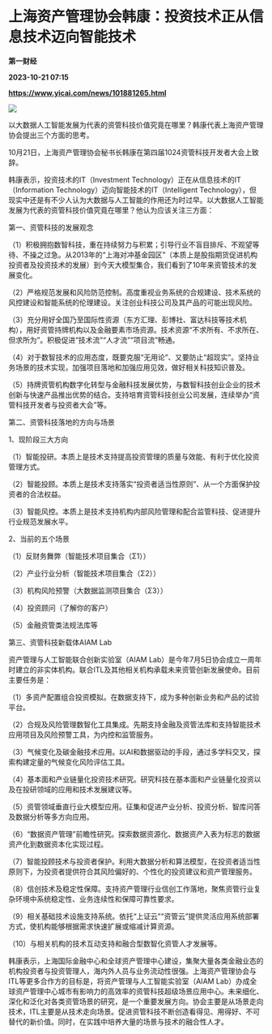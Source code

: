 # 上海资产管理协会韩康：投资技术正从信息技术迈向智能技术
**第一财经**

**2023-10-21 07:15**

**https://www.yicai.com/news/101881265.html**

![](https://imgcdn.yicai.com/uppics/slides/2023/10/92c91d802c8b7382d0747742e9ecede9.jpg)

以大数据人工智能发展为代表的资管科技价值究竟在哪里？韩康代表上海资产管理协会提出三个方面的思考。

10月21日，上海资产管理协会秘书长韩康在第四届1024资管科技开发者大会上致辞。

韩康表示，投资技术的IT（Investment Technology）正在从信息技术的IT（Information Technology）迈向智能技术的IT（Intelligent Technology），但现实中还是有不少人认为大数据与人工智能的作用还为时过早。以大数据人工智能发展为代表的资管科技价值究竟在哪里？他认为应该关注三方面：

第一、资管科技的发展观念

（1）积极拥抱数智科技，重在持续努力与积累；引导行业不盲目排斥、不观望等待、不操之过急。从2013年的“上海对冲基金园区”（本质上是股指期货促进机构投资者及投资技术的发展）到今天大模型集合，我们看到了10年来资管技术的发展变化。

（2）严格规范发展和风险防范控制。高度重视业务系统的合规建设、技术系统的风控建设和智能系统的伦理建设。关注创业科技公司及其产品的可能出现风险。

（3）充分用好全国乃至国际性资源（东方汇理、彭博社、富达科技等技术机构），用好资管持牌机构以及金融要素市场资源。技术资源“不求所有、不求所在、但求所为”。积极促进“技术流”“人才流”“项目流”畅通。

（4）对于数智技术的应用态度，既要克服“无用论”、又要防止“超现实”。坚持业务场景的技术实现，加强项目落地和加强应用见效，做好相关科技知识普及。

（5）持牌资管机构数字化转型与金融科技发展优势，与数智科技创业企业的技术创新与快速产品推出优势的结合。支持培育资管科技创业公司发展，连续举办“资管科技开发者与投资者大会”等。

第二、资管科技落地的方向与场景

1、现阶段三大方向

（1）智能投研。本质上是技术支持提高投资管理的质量与效能、有利于优化投资管理方式。

（2）智能投顾。本质上是技术支持落实“投资者适当性原则”、从一个方面保护投资者的合法权益。

（3）智能风控。本质上是技术支持机构内部风险管理和配合监管科技、促进提升行业规范发展水平。

2、当前的五个场景

（1）反财务舞弊（智能技术项目集合（Σ1））

（2）产业行业分析（智能技术项目集合（Σ2））

（3）机构风险预警（大数据监测项目集合（Σ3））

（4）投资顾问（了解你的客户）

（5）金融资管类法规法库等

第三、资管科技新载体AIAM Lab

资产管理与人工智能联合创新实验室（AIAM Lab）是今年7月5日协会成立一周年时建立的非实体机构。联合ITL及其他相关机构承载未来资管创新发展使命。目前主要任务是：

（1）多资产配置组合投资模拟。在数据支持下，成为多种创新业务和产品的试验平台。

（2）合规及风险管理数智化工具集成。先期支持金融及资管法库和支持智能技术应用项目及风险预警工具，为内控和监管服务。

（3）气候变化及碳金融技术应用。以AI和数据驱动的手段，通过多学科交叉，探索构建定量的气候变化风险评估工具。

（4）基本面和产业链量化投资技术研究。研究科技在基本面和产业链量化投资以及在投研领域的应用和技术发展建议等。

（5）资管领域垂直行业大模型应用。征集和促进产业分析、投资分析、智库问答及数据分析等多方向应用。

（6）“数据资产管理”前瞻性研究。探索数据资源化、数据资产入表为标志的数据资产化到数据资本化实现过程。

（7）智能投顾技术与投资者保护。利用大数据分析和算法模型，在投资者适当性原则下，为投资者提供符合其风险偏好的、个性化的投资建议和资产管理服务。

（8）信创技术及稳定性保障。支持资产管理行业信创工作落地，聚焦资管行业复杂环境中系统稳定性、业务连续性和保障可靠性要求。

（9）相关基础技术设施支持系统。依托“上证云”“资管云”提供灵活应用系统部署方式，使机构能够根据需求快速扩展或缩减计算资源。

（10）与相关机构的技术互动支持和融合型数智化资管人才发展等。

韩康表示，上海国际金融中心和全球资产管理中心建设，集聚大量各类金融业态的机构投资者与投资管理人，海内外人员与业务流动性很强。上海资产管理协会与ITL等更多合作方的目标是，将资产管理与人工智能实验室（AIAM Lab）办成全球资产管理中心城市有影响力的高效率的资管科技超级场景应用中心。未来细化、深化和泛化对各类资管场景的研究，是一个重要发展方向。协会主要是从场景走向技术，ITL主要是从技术走向场景。促进资管科技不断创造看得见、用得好、不可替代的新价值。同时，在实践中培养大量的场景与技术的融合性人才。